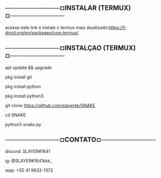 ────────────¤INSTALAR (TERMUX)¤────────────
-
acesse este link e instale o termux mais atualizado:https://f-droid.org/en/packages/com.termux/

────────────¤INSTALÇAO (TERMUX)¤────────────
-
apt update && upgrade

pkg install git

pkg install python

pkg install python3

git clone https://github.com/slayerkk/SNAKE

cd SNAKE

python3 snake.py

────────────¤CONTATO¤────────────
-
discord: SLAYER#1641

ig: @SLAYER#1641kkk_

wpp: +55 41 9632-1372
